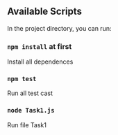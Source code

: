 ## Available Scripts

In the project directory, you can run:

### `npm install` at first
Install all dependences

### `npm test`
Run all test cast

### `node Task1.js`
Run file Task1